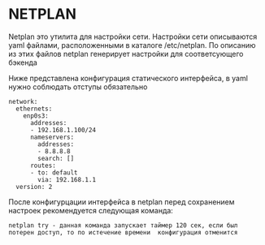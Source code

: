 # NETPLAN
Netplan это утилита для настройки сети. Настройки сети описываются yaml файлами, расположенными в каталоге /etc/netplan. По описанию из этих файлов netplan генерирует настройки для соответсующего бэкенда
   
Ниже представлена конфигурация статического интерфейса, в yaml нужно соблюдать отступы обязательно
```
network:
  ethernets:
    enp0s3:
      addresses:
      - 192.168.1.100/24
      nameservers:
        addresses:
        - 8.8.8.8
        search: []
      routes:
      - to: default
        via: 192.168.1.1
  version: 2
```

После конфигурцации интерфейса в netplan перед сохранением настроек рекомендуется следующая команда:
```
netplan try - данная команда запускает таймер 120 сек, если был потерен доступ, то по истечение времени  конфигурация отменится
```

